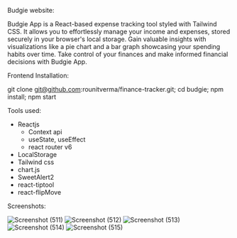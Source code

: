 Budgie website:

Budgie App is a React-based expense tracking tool styled with Tailwind CSS. It allows you to effortlessly manage your income and expenses, stored securely in your browser's local storage. Gain valuable insights with visualizations like a pie chart and a bar graph showcasing your spending habits over time. Take control of your finances and make informed financial decisions with Budgie App.

Frontend Installation:

git clone git@github.com:rounitverma/finance-tracker.git;
cd budgie;
npm install;
npm start

Tools used:

-   Reactjs
    -   Context api
    -   useState, useEffect
    -   react router v6
-   LocalStorage
-   Tailwind css
-   chart.js
-   SweetAlert2
-   react-tiptool
-   react-flipMove

Screenshots:

![Screenshot (511)](https://github.com/rounitverma/finance-tracker/assets/54989143/dc3c8447-0769-4ec6-a560-972a17477d0c)
![Screenshot (512)](https://github.com/rounitverma/finance-tracker/assets/54989143/2c4862cb-9547-47b0-837f-5c2877bb799d)
![Screenshot (513)](https://github.com/rounitverma/finance-tracker/assets/54989143/7f5ca854-30ee-4c40-9e2e-04a5ca6fec4a)
![Screenshot (514)](https://github.com/rounitverma/finance-tracker/assets/54989143/768a3c00-e873-4206-9226-3d0927058dd7)
![Screenshot (515)](https://github.com/rounitverma/finance-tracker/assets/54989143/1bf3b02e-8cd6-402a-9e90-f9c295c015ee)



